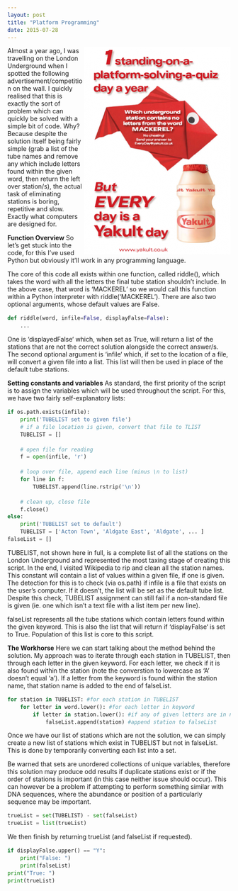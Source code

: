 ```yaml
---
layout: post
title: "Platform Programming"
date: 2015-07-28
---
```


<img style="float: right;" src="/assets/yakultposter.png">

Almost a year ago, I was travelling on the London Underground when I spotted the following advertisement/competition on the wall. I quickly realised that this is exactly the sort of problem which can quickly be solved with a simple bit of code. Why? Because despite the solution itself being fairly simple (grab a list of the tube names and remove any which include letters found within the given word, then return the left over station/s), the actual task of eliminating stations is boring, repetitive and slow. Exactly what computers are designed for.

**Function Overview**
So let’s get stuck into the code, for this I’ve used Python but obviously it’ll work in any programming language.

The core of this code all exists within one function, called riddle(), which takes the word with all the letters the final tube station shouldn’t include. In the above case, that word is ‘MACKEREL’ so we would call this function within a Python interpreter with riddle(‘MACKEREL’). There are also two optional arguments, whose default values are False.

```python
def riddle(word, infile=False, displayFalse=False):
    ...
```

One is ‘displayedFalse‘ which, when set as True, will return a list of the stations that are not the correct solution alongside the correct answer/s. The second optional argument is ‘infile‘ which, if set to the location of a file, will convert a given file into a list. This list will then be used in place of the default tube stations.

**Setting constants and variables**
As standard, the first priority of the script is to assign the variables which will be used throughout the script. For this, we have two fairly self-explanatory lists:

```python
if os.path.exists(infile):
    print('TUBELIST set to given file')
    # if a file location is given, convert that file to TLIST
    TUBELIST = []
 
    # open file for reading
    f = open(infile, 'r')
 
    # loop over file, append each line (minus \n to list)
    for line in f:
        TUBELIST.append(line.rstrip('\n'))
 
    # clean up, close file
    f.close()
else:
    print('TUBELIST set to default')
    TUBELIST = ['Acton Town', 'Aldgate East', 'Aldgate', ... ]
falseList = []
```

TUBELIST, not shown here in full, is a complete list of all the stations on the London Underground and represented the most taxing stage of creating this script. In the end, I visited Wikipedia to rip and clean all the station names. This constant will contain a list of values within a given file, if one is given. The detection for this is to check (via os.path) if infile is a file that exists on the user’s computer. If it doesn’t, the list will be set as the default tube list. Despite this check, TUBELIST assignment can still fail if a non-standard file is given (ie. one which isn’t a text file with a list item per new line).

falseList represents all the tube stations which contain letters found within the given keyword. This is also the list that will return if ‘displayFalse‘ is set to True. Population of this list is core to this script.

**The Workhorse**
Here we can start talking about the method behind the solution. My approach was to iterate through each station in TUBELIST, then through each letter in the given keyword. For each letter, we check if it is also found within the station (note the converstion to lowercase as ‘A’ doesn’t equal ‘a’). If a letter from the keyword is found within the station name, that station name is added to the end of falseList.

```python
for station in TUBELIST: #for each station in TUBELIST
    for letter in word.lower(): #for each letter in keyword
        if letter in station.lower(): #if any of given letters are in name
            falseList.append(station) #append station to falseList
```

Once we have our list of stations which are not the solution, we can simply create a new list of stations which exist in TUBELIST but not in falseList. This is done by temporarily converting each list into a set.

Be warned that sets are unordered collections of unique variables, therefore this solution may produce odd results if duplicate stations exist or if the order of stations is important (in this case neither issue should occur). This can however be a problem if attempting to perform something similar with DNA sequences, where the abundance or position of a particularly sequence may be important.

```python
trueList = set(TUBELIST) - set(falseList)
trueList = list(trueList)
```

We then finish by returning trueList (and falseList if requested).

```python
if displayFalse.upper() == "Y":
    print("False: ")
    print(falseList)
print("True: ")
print(trueList)
```
